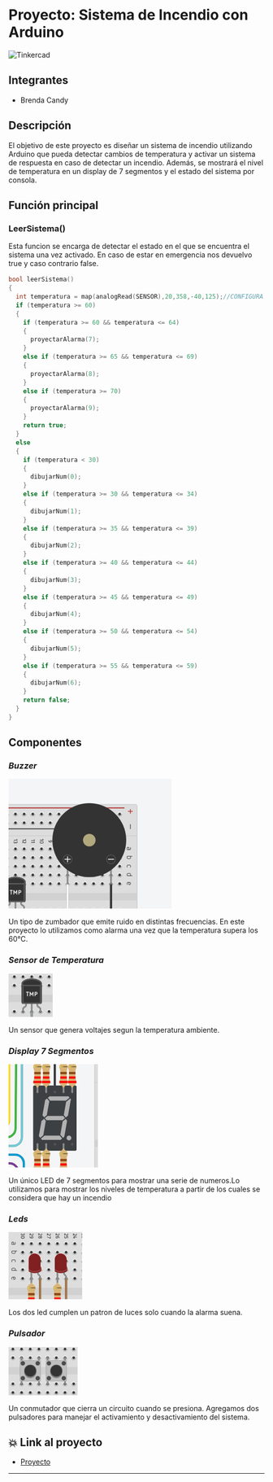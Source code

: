 # **Proyecto: Sistema de Incendio con Arduino**
![Tinkercad](imagenproyecto.png)

## Integrantes 
- Brenda Candy

## Descripción
El objetivo de este proyecto es diseñar un sistema de incendio utilizando Arduino que pueda detectar cambios de temperatura y activar un sistema de respuesta en caso de detectar un incendio. Además, se mostrará el nivel de temperatura en un display de 7 segmentos y el estado del sistema por consola.

## Función principal
### LeerSistema()
Esta funcion se encarga de detectar el estado en el que se encuentra el sistema una vez activado. En caso de estar en emergencia nos devuelvo true y caso contrario false. 

~~~ C++ (lenguaje en el que esta escrito)
bool leerSistema()
{
  int temperatura = map(analogRead(SENSOR),20,358,-40,125);//CONFIGURA LOS VALORES 
  if (temperatura >= 60)
  {
    if (temperatura >= 60 && temperatura <= 64)
    {
      proyectarAlarma(7);
    }
    else if (temperatura >= 65 && temperatura <= 69)
    {
      proyectarAlarma(8);
    }
    else if (temperatura >= 70)
    {
      proyectarAlarma(9);
    }
    return true;
  }
  else
  {
    if (temperatura < 30)
    {
      dibujarNum(0);
    }
    else if (temperatura >= 30 && temperatura <= 34)
    {
      dibujarNum(1);
    }
    else if (temperatura >= 35 && temperatura <= 39)
    {
      dibujarNum(2);
    }
    else if (temperatura >= 40 && temperatura <= 44)
    {
      dibujarNum(3);
    }
    else if (temperatura >= 45 && temperatura <= 49)
    {
      dibujarNum(4);
    }
    else if (temperatura >= 50 && temperatura <= 54)
    {
      dibujarNum(5);
    }
    else if (temperatura >= 55 && temperatura <= 59)
    {
      dibujarNum(6);
    }
    return false;
  }
}
~~~
## Componentes
### *Buzzer*
![buzzer](img\buzzer.png)

Un tipo de zumbador que emite ruido en distintas frecuencias. En este proyecto lo utilizamos como alarma una vez que la temperatura supera los 60°C.
### *Sensor de Temperatura*
![sensor](img\sensortemp.png)

Un sensor que genera voltajes segun la temperatura ambiente.
### *Display 7 Segmentos*
![display](img\display.png)

Un único LED de 7 segmentos para mostrar una serie de numeros.Lo utilizamos para mostrar los niveles de temperatura a partir de los cuales se considera que hay un incendio
### *Leds*
![leds](img\leds.png)

Los dos led cumplen un patron de luces solo cuando la alarma suena.
### *Pulsador*
![pulsador](img\botones.png)

Un conmutador que cierra un circuito cuando se presiona. Agregamos dos pulsadores para manejar el activamiento y desactivamiento del sistema.

## :boom: Link al proyecto
- [Proyecto](https://www.tinkercad.com/things/kAZI1C36ndZ-powerful-wolt-esboo/editel?sharecode=1X8me1LjPom2ZBCnSIGeGLGrA3SEeX9YH_ETNIKZUJM)

---
